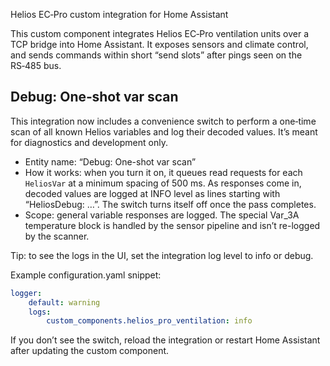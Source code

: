 Helios EC‑Pro custom integration for Home Assistant

This custom component integrates Helios EC‑Pro ventilation units over a TCP bridge into Home Assistant. It exposes sensors and climate control, and sends commands within short “send slots” after pings seen on the RS‑485 bus.

## Debug: One‑shot var scan

This integration now includes a convenience switch to perform a one‑time scan of all known Helios variables and log their decoded values. It’s meant for diagnostics and development only.

- Entity name: “Debug: One-shot var scan”
- How it works: when you turn it on, it queues read requests for each `HeliosVar` at a minimum spacing of 500 ms. As responses come in, decoded values are logged at INFO level as lines starting with “HeliosDebug: …”. The switch turns itself off once the pass completes.
- Scope: general variable responses are logged. The special Var_3A temperature block is handled by the sensor pipeline and isn’t re-logged by the scanner.

Tip: to see the logs in the UI, set the integration log level to info or debug.

Example configuration.yaml snippet:

```yaml
logger:
	default: warning
	logs:
		custom_components.helios_pro_ventilation: info
```

If you don’t see the switch, reload the integration or restart Home Assistant after updating the custom component.
